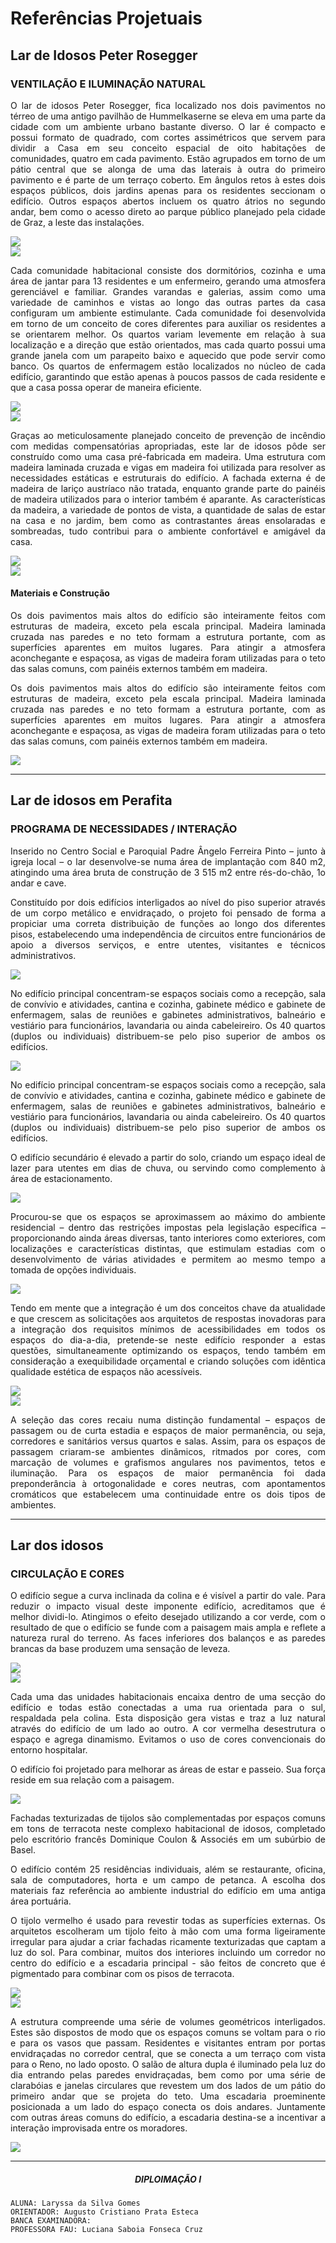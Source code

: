 # Referências Projetuais


<div align="justify" class="body-text">

## Lar de Idosos Peter Rosegger

### VENTILAÇÃO E ILUMINAÇÃO NATURAL

  <div class="body-img">
    <p>
      O lar de idosos Peter Rosegger, fica localizado nos dois pavimentos no térreo de uma antigo pavilhão de Hummelkaserne se eleva em uma parte da cidade com um ambiente urbano bastante diverso. O lar é compacto e possui formato de quadrado, com cortes assimétricos que servem para dividir a Casa em seu conceito espacial de oito habitações de comunidades, quatro em cada pavimento. Estão agrupados em torno de um pátio central que se alonga de uma das laterais à outra do primeiro pavimento e é parte de um terraço coberto. Em ângulos retos à estes dois espaços públicos, dois jardins apenas para os residentes seccionam o edifício. Outros espaços abertos incluem os quatro átrios no segundo andar, bem como o acesso direto ao parque público planejado pela cidade de Graz, a leste das instalações.
    </p>
    <img src='assets/images/referencia2.png'/>
  </div>

  <img src='assets/images/referencia1.png'/>

  <div class="body-img">
    <p>
      Cada comunidade habitacional consiste dos dormitórios, cozinha e uma área de jantar para 13 residentes e um enfermeiro, gerando uma atmosfera gerenciável e familiar. Grandes varandas e galerias, assim como uma variedade de caminhos e vistas ao longo das outras partes da casa configuram um ambiente estimulante. Cada comunidade foi desenvolvida em torno de um conceito de cores diferentes para auxiliar os residentes a se orientarem melhor. Os quartos variam levemente em relação à sua localização e a direção que estão orientados, mas cada quarto possui uma grande janela com um parapeito baixo e aquecido que pode servir como banco. Os quartos de enfermagem estão localizados no núcleo de cada edifício, garantindo que estão apenas à poucos passos de cada residente e que a casa possa operar de maneira eficiente.
    </p>
    <img src='assets/images/referencia3.png'/>
  </div>

  <img src='assets/images/referencia7.png'/>

  <div class="body-img">
    <p>
      Graças ao meticulosamente planejado conceito de prevenção de incêndio com medidas compensatórias apropriadas, este lar de idosos pôde ser construído como uma casa pré-fabricada em madeira. Uma estrutura com madeira laminada cruzada e vigas em madeira foi utilizada para resolver as necessidades estáticas e estruturais do edifício. A fachada externa é de madeira de lariço austríaco não tratada, enquanto grande parte do painéis de madeira utilizados para o interior também é aparante. As características da madeira, a variedade de pontos de vista, a quantidade de salas de estar na casa e no jardim, bem como as contrastantes áreas ensolaradas e sombreadas, tudo contribui para o ambiente confortável e amigável da casa.
    </p>
    <img src='assets/images/referencia4.png'/>
  </div>

  <img src='assets/images/referencia6.png'/>

#### Materiais e Construção

Os dois pavimentos mais altos do edifício são inteiramente feitos com estruturas de madeira, exceto pela escala principal. Madeira laminada cruzada nas paredes e no teto formam a estrutura portante, com as superfícies aparentes em muitos lugares. Para atingir a atmosfera aconchegante e espaçosa, as vigas de madeira foram utilizadas para o teto das salas comuns, com painéis externos também em madeira.

  <div class="body-img">
    <p>
      Os dois pavimentos mais altos do edifício são inteiramente feitos com estruturas de madeira, exceto pela escala principal. Madeira laminada cruzada nas paredes e no teto formam a estrutura portante, com as superfícies aparentes em muitos lugares. Para atingir a atmosfera aconchegante e espaçosa, as vigas de madeira foram utilizadas para o teto das salas comuns, com painéis externos também em madeira.
    </p>
    <img src='assets/images/referencia5.png'/>
  </div>


  <!-- <div class="body-img">
    <img src='assets/images/referencia8.png'/>
    <img src='assets/images/referencia9.png'/>
  </div> -->

----

## Lar de idosos em Perafita

### PROGRAMA DE NECESSIDADES / INTERAÇÃO

Inserido no Centro Social e Paroquial Padre Ângelo Ferreira Pinto – junto à igreja local – o lar desenvolve-se numa área de implantação com 840 m2, atingindo uma área bruta de construção de 3 515 m2 entre rés-do-chão, 1o andar e cave. 

Constituído por dois edifícios interligados ao nível do piso superior através de um corpo metálico e envidraçado, o projeto foi pensado de forma a propiciar uma correta distribuição de funções ao longo dos diferentes pisos, estabelecendo uma independência de circuitos entre funcionários de apoio a diversos serviços, e entre utentes, visitantes e técnicos administrativos.

  <img src='assets/images/referencia10.png'/>

  <div class="body-img">
    <p>
      No edifício principal concentram-se espaços sociais como a recepção, sala de convívio e atividades, cantina e cozinha, gabinete médico e gabinete de enfermagem, salas de reuniões e gabinetes administrativos, balneário e vestiário para funcionários, lavandaria ou ainda cabeleireiro. Os 40 quartos (duplos ou individuais) distribuem-se pelo piso superior de ambos os edifícios.
    </p>
    <img src='assets/images/referencia12.png'/>
  </div>

No edifício principal concentram-se espaços sociais como a recepção, sala de convívio e atividades, cantina e cozinha, gabinete médico e gabinete de enfermagem, salas de reuniões e gabinetes administrativos, balneário e vestiário para funcionários, lavandaria ou ainda cabeleireiro. Os 40 quartos (duplos ou individuais) distribuem-se pelo piso superior de ambos os edifícios.

O edifício secundário é elevado a partir do solo, criando um espaço ideal de lazer para utentes em dias de chuva, ou servindo como complemento à área de estacionamento.

  <img src='assets/images/referencia11.png'/>

  <div class="body-img">
    <p>
      Procurou-se que os espaços se aproximassem ao máximo do ambiente residencial – dentro das restrições impostas pela legislação específica – proporcionando ainda áreas diversas, tanto interiores como exteriores, com localizações e características distintas, que estimulam estadias com o desenvolvimento de várias atividades e permitem ao mesmo tempo a tomada de opções individuais.
    </p>
    <img src='assets/images/referencia13.png'/>
  </div>

  <div class="body-img">
    <p>
      Tendo em mente que a integração é um dos conceitos chave da atualidade e que crescem as solicitações aos arquitetos de respostas inovadoras para a integração dos requisitos mínimos de acessibilidades em todos os espaços do dia-a-dia, pretende-se neste edifício responder a estas questões, simultaneamente optimizando os espaços, tendo também em consideração a exequibilidade orçamental e criando soluções com idêntica qualidade estética de espaços não acessíveis.
    </p>
    <img src='assets/images/referencia15.png'/>
  </div>

  <img src='assets/images/referencia14.png'/>

A seleção das cores recaiu numa distinção fundamental – espaços de passagem ou de curta estadia e espaços de maior permanência, ou seja, corredores e sanitários versus quartos e salas. Assim, para os espaços de passagem criaram-se ambientes dinâmicos, ritmados por cores, com marcação de volumes e grafismos angulares nos pavimentos, tetos e iluminação. Para os espaços de maior permanência foi dada preponderância à ortogonalidade e cores neutras, com apontamentos cromáticos que estabelecem uma continuidade entre os dois tipos de ambientes.

----

## Lar dos idosos

### CIRCULAÇÃO E CORES

  <div class="body-img">
    <p>
      O edifício segue a curva inclinada da colina e é visível a partir do vale. Para reduzir o impacto visual deste imponente edifício, acreditamos que é melhor dividi-lo. Atingimos o efeito desejado utilizando a cor verde, com o resultado de que o edifício se funde com a paisagem mais ampla e reflete a natureza rural do terreno. As faces inferiores dos balanços e as paredes brancas da base produzem uma sensação de leveza.
    </p>
    <img src='assets/images/referencia16.png'/>
  </div>

  <img src='assets/images/referencia17.png'/>

Cada uma das unidades habitacionais encaixa dentro de uma secção do edifício e todas estão conectadas a uma rua orientada para o sul, respaldada pela colina. Esta disposição gera vistas e traz a luz natural através do edifício de um lado ao outro. A cor vermelha desestrutura o espaço e agrega dinamismo. Evitamos o uso de cores convencionais do entorno hospitalar.

O edifício foi projetado para melhorar as áreas de estar e passeio. Sua força reside em sua relação com a paisagem.

  <img src='assets/images/referencia18.png'/>

Fachadas texturizadas de tijolos são complementadas por espaços comuns em tons de terracota neste complexo habitacional de idosos, completado pelo escritório francês Dominique Coulon & Associés em um subúrbio de Basel.

O edifício contém 25 residências individuais, além se restaurante, oficina, sala de computadores, horta e um campo de petanca. A escolha dos materiais faz referência ao ambiente industrial do edifício em uma antiga área portuária.
  
  <div class="body-img">
    <p>
      O tijolo vermelho é usado para revestir todas as superfícies externas. Os arquitetos escolheram um tijolo feito à mão com uma forma ligeiramente irregular para ajudar a criar fachadas ricamente texturizadas que captam a luz do sol. Para combinar, muitos dos interiores incluindo um corredor no centro do edifício e a escadaria principal - são feitos de concreto que é pigmentado para combinar com os pisos de terracota.
    </p>
    <img src='assets/images/referencia19.png'/>
  </div>

  <img src='assets/images/referencia20.png'/>

  <div class="body-img">
    <p>
      A estrutura compreende uma série de volumes geométricos interligados. Estes são dispostos de modo que os espaços comuns se voltam para o rio e para os vasos que passam. Residentes e visitantes entram por portas envidraçadas no corredor central, que se conecta a um terraço com vista para o Reno, no lado oposto. O salão de altura dupla é iluminado pela luz do dia entrando pelas paredes envidraçadas, bem como por uma série de clarabóias e janelas circulares que revestem um dos lados de um pátio do primeiro andar que se projeta do teto. Uma escadaria proeminente posicionada a um lado do espaço conecta os dois andares. Juntamente com outras áreas comuns do edifício, a escadaria destina-se a incentivar a interação improvisada entre os moradores.
    </p>
    <img src='assets/images/referencia21.png'/>
  </div>

----

##### <center> DIPLOIMAÇÃO I

  <div class="body-bottom">

    ALUNA: Laryssa da Silva Gomes
    ORIENTADOR: Augusto Cristiano Prata Esteca
    BANCA EXAMINADORA:
    PROFESSORA FAU: Luciana Saboia Fonseca Cruz

  </div>

</div>
